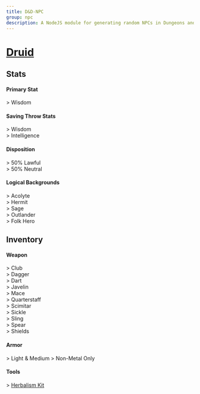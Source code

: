 ```yaml
---
title: D&D-NPC
group: npc
description: A NodeJS module for generating random NPCs in Dungeons and Dragons.
---
```


# **[Druid](https://www.dndbeyond.com/classes/druid)**
## **Stats**
#### **Primary Stat**
\> Wisdom
#### **Saving Throw Stats**
\> Wisdom<br>
\> Intelligence
#### **Disposition**
\> 50% Lawful<br>
\> 50% Neutral
#### **Logical Backgrounds**
\> Acolyte<br>
\> Hermit<br>
\> Sage<br>
\> Outlander<br>
\> Folk Hero
## **Inventory**
#### **Weapon**
\> Club<br>
\> Dagger<br>
\> Dart<br>
\> Javelin<br>
\> Mace<br>
\> Quarterstaff<br>
\> Scimitar<br>
\> Sickle<br>
\> Sling<br>
\> Spear<br>
\> Shields
#### **Armor**
\> Light & Medium
\> Non-Metal Only
#### **Tools**
\> [Herbalism Kit](https://www.dndbeyond.com/equipment/herbalism-kit)
